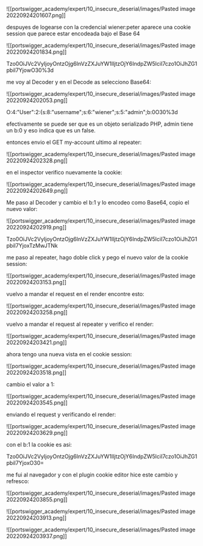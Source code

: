 ![[portswigger_academy/expert/10_insecure_deserial/images/Pasted image 20220924201607.png]]

despuyes de logearse con la credencial wiener:peter aparece una cookie session que parece estar encodeada bajo el Base 64

![[portswigger_academy/expert/10_insecure_deserial/images/Pasted image 20220924201834.png]]

Tzo0OiJVc2VyIjoyOntzOjg6InVzZXJuYW1lIjtzOjY6IndpZW5lciI7czo1OiJhZG1pbiI7YjowO30%3d

me voy al Decoder y en el Decode as selecciono Base64:

![[portswigger_academy/expert/10_insecure_deserial/images/Pasted image 20220924202053.png]]

O:4:"User":2:{s:8:"username";s:6:"wiener";s:5:"admin";b:0O30%3d

efectivamente se puede ser que es un objeto serializado PHP, admin tiene un b:0 y eso indica que es un false.

entonces envio el GET my-account ultimo al repeater:

![[portswigger_academy/expert/10_insecure_deserial/images/Pasted image 20220924202328.png]]

en el inspector verifico nuevamente la cookie:

![[portswigger_academy/expert/10_insecure_deserial/images/Pasted image 20220924202649.png]]

Me paso al Decoder y cambio el b:1 y lo encodeo como Base64, copio el nuevo valor:

![[portswigger_academy/expert/10_insecure_deserial/images/Pasted image 20220924202919.png]]

Tzo0OiJVc2VyIjoyOntzOjg6InVzZXJuYW1lIjtzOjY6IndpZW5lciI7czo1OiJhZG1pbiI7YjoxTzMwJTNk

me paso al repeater, hago doble click y pego el nuevo valor de la cookie session:

![[portswigger_academy/expert/10_insecure_deserial/images/Pasted image 20220924203153.png]]

vuelvo a mandar el request en el render encontre esto:

![[portswigger_academy/expert/10_insecure_deserial/images/Pasted image 20220924203258.png]]

vuelvo a mandar el request al repeater y verifico el render:

![[portswigger_academy/expert/10_insecure_deserial/images/Pasted image 20220924203421.png]]

ahora tengo una nueva vista en el cookie session:

![[portswigger_academy/expert/10_insecure_deserial/images/Pasted image 20220924203518.png]]

cambio el valor a 1:

![[portswigger_academy/expert/10_insecure_deserial/images/Pasted image 20220924203545.png]]

enviando el request y verificando el render:

![[portswigger_academy/expert/10_insecure_deserial/images/Pasted image 20220924203629.png]]

con el b:1 la cookie es asi:

Tzo0OiJVc2VyIjoyOntzOjg6InVzZXJuYW1lIjtzOjY6IndpZW5lciI7czo1OiJhZG1pbiI7YjoxO30=

me fui al navegador y con el plugin cookie editor hice este cambio y refresco:

![[portswigger_academy/expert/10_insecure_deserial/images/Pasted image 20220924203855.png]]


![[portswigger_academy/expert/10_insecure_deserial/images/Pasted image 20220924203913.png]]

![[portswigger_academy/expert/10_insecure_deserial/images/Pasted image 20220924203937.png]]

